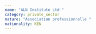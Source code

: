 ```yaml
---
name: "ALN Institute Ltd "
category: private_sector
nature: "Association professionnelle "
nationality: KEN
---
```

    
